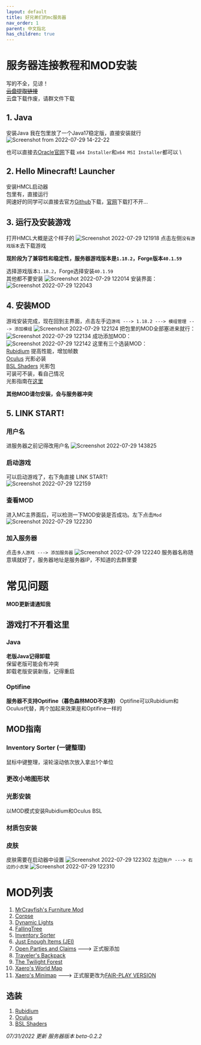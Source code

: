 ```yaml
---
layout: default
title: 好兄弟们的mc服务器
nav_order: 1
parent: 中文指北
has_children: true
---
```

# 服务器连接教程和MOD安装
写的不全，见谅！ \
~~[云盘提取链接]()~~ \
云盘下载作废，请群文件下载

## 1. Java
安装Java
我在包里放了一个Java17稳定版，直接安装就行![Screenshot from 2022-07-29 14-22-22](https://user-images.githubusercontent.com/31970387/181821333-d1f7e2a7-0855-4088-82b1-9ea4e2fe0bf9.png)

也可以直接去[Oracle官网](https://www.oracle.com/java/technologies/downloads/#java17)下载
`x64 Installer`和`x64 MSI Installer`都可以 \

## 2. Hello Minecraft! Launcher
安装HMCL启动器 \
包里有，直接运行 \
网速好的同学可以直接去官方[Github](https://github.com/huanghongxun/HMCL)下载，[官网](https://hmcl.huangyuhui.net/)下载打不开... 

## 3. 运行及安装游戏
打开HMCL大概是这个样子的
![Screenshot 2022-07-29 121918](https://user-images.githubusercontent.com/31970387/181821626-258e647b-81ae-4edc-8d78-1e578651ccf7.png)
点击左侧`没有游戏版本`去下载游戏

**现阶段为了兼容性和稳定性，服务器游戏版本是`1.18.2`，Forge版本`40.1.59`**

选择游戏版本`1.18.2`，Forge选择安装`40.1.59` \
其他都不要安装
![Screenshot 2022-07-29 122014](https://user-images.githubusercontent.com/31970387/181821829-c2496f52-5bb3-4e3c-9306-a0fe70321ca3.png)
安装界面：
![Screenshot 2022-07-29 122043](https://user-images.githubusercontent.com/31970387/181821726-3e85900c-f0d5-43d8-a42b-a8842bc7873b.png)

## 4. 安装MOD
游戏安装完成，现在回到主界面，点击左手边`游戏 ---> 1.18.2 ---> 模组管理 ---> 添加模组`
![Screenshot 2022-07-29 122124](https://user-images.githubusercontent.com/31970387/181821893-5f9d44fc-7892-41fe-99d3-305581801d23.png)
把包里的MOD全部塞进来就行：
![Screenshot 2022-07-29 122134](https://user-images.githubusercontent.com/31970387/181825525-9461b4c5-5c02-4a53-87ad-cf75cee911e9.png)
成功添加MOD：
![Screenshot 2022-07-29 122142](https://user-images.githubusercontent.com/31970387/181821944-4c9bb444-1b42-4a7a-a68a-e1cff45edb2c.png)
这里有三个选装MOD： \
[Rubidium](https://www.curseforge.com/minecraft/mc-mods/rubidium) 提高性能，增加帧数 \
[Oculus](https://www.curseforge.com/minecraft/mc-mods/oculus) 光影必装 \
[BSL Shaders](https://www.curseforge.com/minecraft/customization/bsl-shaders) 光影包 \
可装可不装，看自己情况 \
光影指南在[这里](https://colgrave34.github.io/%E4%B8%AD%E6%96%87%E6%8C%87%E5%8C%97/%E5%A5%BD%E5%85%84%E5%BC%9F%E4%BB%AC%E7%9A%84mc%E6%9C%8D%E5%8A%A1%E5%99%A8/#%E5%85%89%E5%BD%B1%E5%AE%89%E8%A3%85)

**其他MOD请勿安装，会与服务器冲突**

## 5. LINK START! 
### 用户名
进服务器之前记得改用户名
![Screenshot 2022-07-29 143825](https://user-images.githubusercontent.com/31970387/181826050-5a35a735-6223-4670-9d11-bc2478e2d001.png)
### 启动游戏
可以启动游戏了，右下角直接 LINK START! \
![Screenshot 2022-07-29 122159](https://user-images.githubusercontent.com/31970387/181822196-08042e47-9afd-4879-9330-0e7fddcf3d73.png)
### 查看MOD
进入MC主界面后，可以检测一下MOD安装是否成功。左下点击`Mod`
![Screenshot 2022-07-29 122230](https://user-images.githubusercontent.com/31970387/181822218-0bb07919-0dc7-40e1-9865-a612971bd004.png)
### 加入服务器
点击`多人游戏 ---> 添加服务器`
![Screenshot 2022-07-29 122240](https://user-images.githubusercontent.com/31970387/181822241-a1742182-4304-44d9-878e-16f50c3f8c16.png)
服务器名称随意填就好了，服务器地址是服务器IP，不知道的去群里要

# 常见问题

**MOD更新请通知我**

## 游戏打不开看这里
### Java
**老版Java记得卸载** \
保留老版可能会有冲突 \
卸载老版安装新版，记得重启

### Optifine
**服务器不支持Optifine（暮色森林MOD不支持）**
Optifine可以Rubidium和Oculus代替，两个加起来效果是和Optifine一样的

## MOD指南
### Inventory Sorter (一键整理)
鼠标中键整理，滚轮滚动依次放入拿出1个单位

### 更改小地图形状


### 光影安装
以MOD模式安装Rubidium和Oculus
BSL


### 材质包安装


### 皮肤
皮肤需要在启动器中设置
![Screenshot 2022-07-29 122302](https://user-images.githubusercontent.com/31970387/181822270-b5f190d4-e5af-4284-a5e8-76d9dd98dac9.png)
左边`账户 ---> 右边的小衣架`
![Screenshot 2022-07-29 122310](https://user-images.githubusercontent.com/31970387/181822297-062c905b-eafa-42f5-bb66-826304308457.png)

# MOD列表
1. [MrCrayfish's Furniture Mod](https://www.curseforge.com/minecraft/mc-mods/mrcrayfish-furniture-mod)
2. [Corpse](https://www.curseforge.com/minecraft/mc-mods/corpse)
3. [Dynamic Lights](https://www.curseforge.com/minecraft/mc-mods/dynamic-lights)
4. [FallingTree](https://www.curseforge.com/minecraft/mc-mods/falling-tree)
5. [Inventory Sorter](https://www.curseforge.com/minecraft/mc-mods/inventory-sorter)
6. [Just Enough Items (JEI)](https://www.curseforge.com/minecraft/mc-mods/jei)
7. [Open Parties and Claims](https://www.curseforge.com/minecraft/mc-mods/open-parties-and-claims) ---> 正式服添加
8. [Traveler's Backpack](https://www.curseforge.com/minecraft/mc-mods/travelers-backpack)
9. [The Twilight Forest](https://www.curseforge.com/minecraft/mc-mods/the-twilight-forest)
10. [Xaero's World Map](https://chocolateminecraft.com/worldmap.php)
11. [Xaero's Minimap](https://chocolateminecraft.com/minimap2.php) ---> 正式服更改为[FAIR-PLAY VERSION](https://chocolateminecraft.com/minimap2.php)

## 选装
1. [Rubidium](https://www.curseforge.com/minecraft/mc-mods/rubidium)
2. [Oculus](https://www.curseforge.com/minecraft/mc-mods/oculus)
3. [BSL Shaders](https://www.curseforge.com/minecraft/customization/bsl-shaders)


*07/31/2022 更新  服务器版本 beta-0.2.2*
